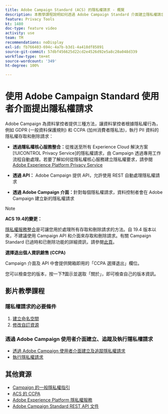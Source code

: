 ```yaml
---
title: Adobe Campaign Standard (ACS) 的隱私權請求 - 概覽
description: 本教學課程說明如何透過 Adobe Campaign Standard 介面建立隱私權請求。
feature: Privacy Tools
kt: 1480
doc-type: feature video
activity: use
team: TM
recommendations: noDisplay
exl-id: fb766403-694c-4a7b-b3d1-4a418df85891
source-git-commit: 57dbf456625d22cd2e4526d92e5a8c20a048d339
workflow-type: tm+mt
source-wordcount: '349'
ht-degree: 100%

---
```


# 使用 Adobe Campaign Standard 使用者介面提出隱私權請求

Adobe Campaign 為資料掌控者提供三種方法，讓資料掌控者根據隱私權行為，例如 GDPR (一般資料保護規則) 和 CCPA (加州消費者隱私法)，執行 PII 資料的隱私權存取和刪除請求：

* **透過隱私權核心服務整合：**&#x200B;從推送至所有 Experience Cloud 解決方案[!UICONTROL Privacy Service]的隱私權請求，由 Campaign 透過專用工作流程自動處理。若要了解如何從隱私權核心服務建立隱私權要求，請參閱 [Adobe Experience Platform Privacy Service](https://www.adobe.io/apis/experienceplatform/gdpr.html)

* **透過 API：** Adobe Campaign 提供 API，允許使用 REST 自動處理隱私權請求

* **透過 Adobe Campaign 介面：**&#x200B;針對每個隱私權請求，資料控制者會在 Adobe Campaign 建立新的隱私權請求

>[!NOTE]
>
> **ACS 19.4的變更：**
> 
> [隱私權服務整合](https://www.adobe.io/apis/experienceplatform/gdpr.html)是可讓您用於處理所有存取和刪除請求的方法。自 19.4 版本以來，不建議使用 Campaign API 和介面來存取和刪除請求。有關 Campaign Standard 已過時和已刪除功能的詳細資訊，請參閱[此頁](https://experienceleague.adobe.com/docs/campaign-standard/using/release-notes/deprecated-features.html?lang=zh-Hant)。
>
>**選擇退出個人資訊銷售 (CCPA)**
>
> Campaign 介面及 API 中會提供開箱即用的「CCPA 選擇退出」欄位。
>
> 您可以檢查您的版本，按一下&#x200B;**?**&#x200B;圖示並選取「關於」，即可檢查自己的版本資訊。

## 影片教學課程

### 隱私權請求的必要條件

1. [建立命名空間](/help/privacy/namespaces-for-privacy-requests.md)
1. [修改自訂資源](/help/privacy/custom-resources-for-privacy-requests.md)

### 透過 Adobe Campaign 使用者介面建立、追蹤及執行隱私權請求

* [透過 Adobe Campaign 使用者介面建立及追蹤隱私權請求](/help/privacy/create-and-track-privacy-requests.md)
* [執行隱私權請求](/help/privacy/execute-privacy-requests.md)

## 其他資源

* [Campaign 的一般隱私權指引](https://experienceleague.adobe.com/docs/campaign-classic/using/getting-started/privacy/privacy-management.html?lang=zh-Hant#getting-started)
* [ACS 的 CCPA](https://experienceleague.adobe.com/docs/campaign-standard/using/getting-started/privacy/privacy-requests.html?lang=zh-Hant#privacy-requests)
* [Adobe Experience Platform 隱私權服務](https://www.adobe.io/apis/experienceplatform/gdpr.html)
* [Adobe Campaign Standard REST API 文件](https://final-docs.campaign.adobe.com/doc/standard/en/api/ACS_API.html#privacy-management)
